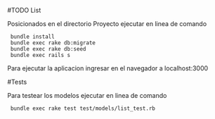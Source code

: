 
#TODO List

Posicionados en el directorio Proyecto ejecutar en linea de comando
```
 bundle install
 bundle exec rake db:migrate
 bundle exec rake db:seed
 bundle exec rails s
```
Para ejecutar la aplicacion ingresar en el navegador a localhost:3000

#Tests

Para testear los modelos ejecutar en linea de comando
```
 bundle exec rake test test/models/list_test.rb
```
